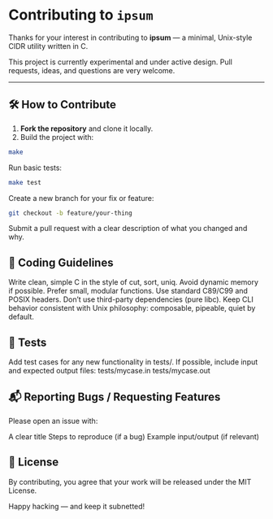 # Contributing to `ipsum`

Thanks for your interest in contributing to **ipsum** — a minimal, Unix-style CIDR utility written in C.

This project is currently experimental and under active design.
Pull requests, ideas, and questions are very welcome.

---

## 🛠 How to Contribute

1. **Fork the repository** and clone it locally.
2. Build the project with:
```sh
make
```

Run basic tests:
```sh
make test
```
Create a new branch for your fix or feature:
```sh
git checkout -b feature/your-thing
```
Submit a pull request with a clear description of what you changed and why.

## 📄 Coding Guidelines

Write clean, simple C in the style of cut, sort, uniq.
Avoid dynamic memory if possible.
Prefer small, modular functions.
Use standard C89/C99 and POSIX headers.
Don’t use third-party dependencies (pure libc).
Keep CLI behavior consistent with Unix philosophy: composable, pipeable, quiet by default.

## 🧪 Tests

Add test cases for any new functionality in tests/.
If possible, include input and expected output files:
tests/mycase.in
tests/mycase.out

## 📬 Reporting Bugs / Requesting Features

Please open an issue with:

A clear title
Steps to reproduce (if a bug)
Example input/output (if relevant)

## 📜 License

By contributing, you agree that your work will be released under the MIT License.

Happy hacking — and keep it subnetted!
